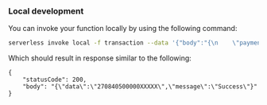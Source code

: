 ### Local development

You can invoke your function locally by using the following command:

```bash
serverless invoke local -f transaction --data '{"body":"{\n    \"payment_gateway_provider_id\": 3,\n    \"email\": \"testtech@tech.edureka.in\",\n    \"gateway_currency\": \"USD\",\n    \"gateway_amount\": 1000,\n    \"gateway_payment_id\": \"usdPavfgymnjvm\",\n    \"gateway_created\": \"2021-06-15 12:46:09\"\n}","headers":{"authentication_data":"ZOHO_BOOK_PAYMENT_SERVICE"}}'
```

Which should result in response similar to the following:

```
{
    "statusCode": 200,
    "body": "{\"data\":\"270840500000XXXXX\",\"message\":\"Success\"}"
}
```